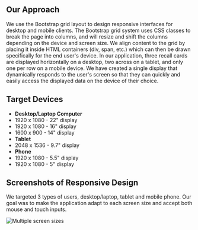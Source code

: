 ## Our Approach

We use the Bootstrap grid layout to design responsive interfaces for desktop and mobile clients.  The Bootstrap grid system uses CSS classes to break the page into columns, and will resize and shift the columns depending on the device and screen size.  We align content to the grid by placing it inside HTML containers (div, span, etc.) which can then be drawn specifically for the end user's device.  In our application, three recall cards are displayed horizontally on a desktop, two across on a tablet, and only one per row on a mobile device.  We have created a single display that dynamically responds to the user's screen so that they can quickly and easily access the displayed data on the device of their choice.

## Target Devices

- **Desktop/Laptop Computer**
 - 1920 x 1080 - 22" display
 - 1920 x 1080 - 16" display
 - 1600 x  900 - 14" display
- **Tablet** 
 - 2048 x 1536 - 9.7" display
- **Phone**
 - 1920 x 1080 - 5.5" display
 - 1920 x 1080 - 5" display

## Screenshots of Responsive Design

We targeted 3 types of users, desktop/laptop, tablet and mobile phone.  Our goal was to make the application adapt to each screen size and accept both mouse and touch inputs.

![Multiple screen sizes](/docs/images/responsive-design.jpg?raw=true)
